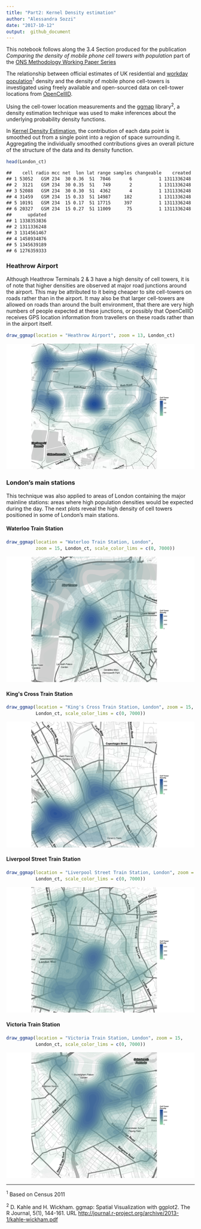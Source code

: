 ```yaml
---
title: "Part2: Kernel Density estimation"
author: "Alessandra Sozzi"  
date: "2017-10-12"
output:  github_document
---
```


This notebook follows along the 3.4 Section produced for the publication *Comparing the density of mobile phone cell towers with population* part of the [ONS Methodology Working Paper Series](https://www.ons.gov.uk/methodology/methodologicalpublications/generalmethodology/onsworkingpaperseries/onsmethodologyworkingpaperseriesnumber13comparingthedensityofmobilephonecelltowerswithpopulationestimates)

The relationship between official estimates of UK residential and [workday population](https://www.ons.gov.uk/peoplepopulationandcommunity/populationandmigration/populationestimates/articles/theworkdaypopulationofenglandandwales/2013-10-31#data)<sup>1</sup> density and the density of mobile phone cell-towers is investigated using freely available and open-sourced data on cell-tower locations from [OpenCellID](https://opencellid.org/).



Using the cell-tower location measurements and the [ggmap](https://cran.r-project.org/web/packages/ggmap/ggmap.pdf) library<sup>2</sup>, a density estimation technique was used to make inferences about the underlying probability density functions. 

In [Kernel Density Estimation](https://en.wikipedia.org/wiki/Kernel_density_estimation), the contribution of each data point is smoothed out from a single point into a region of space surrounding it. Aggregating the individually smoothed contributions gives an overall picture of the structure of the data and its density function. 


```r
head(London_ct)
```

```
##    cell radio mcc net  lon lat range samples changeable    created
## 1 53052   GSM 234  30 0.36  51  7046       6          1 1311336248
## 2  3121   GSM 234  30 0.35  51   749       2          1 1311336248
## 3 52088   GSM 234  30 0.30  51  4362       4          1 1311336248
## 4 31459   GSM 234  15 0.33  51 14987     182          1 1311336248
## 5 10191   GSM 234  15 0.17  51 17715     397          1 1311336248
## 6 20327   GSM 234  15 0.27  51 11009      75          1 1311336248
##      updated
## 1 1338353836
## 2 1311336248
## 3 1314561467
## 4 1458934876
## 5 1345639189
## 6 1276359333
```


### Heathrow Airport

Although Heathrow Terminals 2 & 3 have a high density of cell towers, it is of note that higher densities are observed at major road junctions around the airport. This may be attributed to it being cheaper to site cell-towers on roads rather than in the airport. It may also be that larger cell-towers are allowed on roads than around the built environment, that there are very high numbers of people expected at these junctions, or possibly that OpenCellID receives GPS location information from travellers on these roads rather than in the airport itself. 


```r
draw_ggmap(location = "Heathrow Airport", zoom = 13, London_ct)
```

![plot of chunk HeathrowAirportKDE](figures//HeathrowAirportKDE-1.png)

### London’s main stations

This technique was also applied to areas of London containing the major mainline stations: areas where high population densities would be expected during the day. 
The next plots reveal the high density of cell towers positioned in some of London’s main stations.

#### Waterloo Train Station


```r
draw_ggmap(location = "Waterloo Train Station, London", 
           zoom = 15, London_ct, scale_color_lims = c(0, 7000))
```

![plot of chunk WaterlooTrainStationKDE](figures//WaterlooTrainStationKDE-1.png)

#### King's Cross Train Station


```r
draw_ggmap(location = "King's Cross Train Station, London", zoom = 15, 
           London_ct, scale_color_lims = c(0, 7000))
```

![plot of chunk KingsCrossTrainStationKDE](figures//KingsCrossTrainStationKDE-1.png)

#### Liverpool Street Train Station


```r
draw_ggmap(location = "Liverpool Street Train Station, London", zoom = 15, 
           London_ct, scale_color_lims = c(0, 7000))
```

![plot of chunk LiverpoolStreetTrainStationKDE](figures//LiverpoolStreetTrainStationKDE-1.png)

#### Victoria Train Station


```r
draw_ggmap(location = "Victoria Train Station, London", zoom = 15, 
           London_ct, scale_color_lims = c(0, 7000))
```

![plot of chunk VictoriaTrainStationKDE](figures//VictoriaTrainStationKDE-1.png)

---

<sup>1</sup> Based on Census 2011

<sup>2</sup> D. Kahle and H. Wickham. ggmap: Spatial Visualization with ggplot2. The R Journal,
  5(1), 144-161. URL http://journal.r-project.org/archive/2013-1/kahle-wickham.pdf
